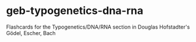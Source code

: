 # geb-typogenetics-dna-rna
Flashcards for the Typogenetics/DNA/RNA section in Douglas Hofstadter's Gödel, Escher, Bach
